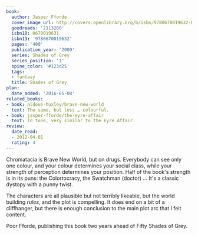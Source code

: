 ```yaml
---
book:
  author: Jasper Fforde
  cover_image_url: http://covers.openlibrary.org/b/isbn/9780670019632-L.jpg
  goodreads: '2113260'
  isbn10: 0670019631
  isbn13: '9780670019632'
  pages: '400'
  publication_year: '2009'
  series: Shades of Grey
  series_position: '1'
  spine_color: '#123d25'
  tags:
  - fantasy
  title: Shades of Grey
plan:
  date_added: '2016-05-08'
related_books:
- book: aldous-huxley/brave-new-world
  text: The same, but less … colourful.
- book: jasper-fforde/the-eyre-affair
  text: In tone, very similar to the Eyre Affair.
review:
  date_read:
  - 2012-04-01
  rating: 4
---
```


Chromatacia is Brave New World, but on drugs. Everybody can see only one colour, and your colour determines your social
class, while your strength of perception determines your position. Half of the book's strength is in its puns: the
Colortocracy, the Swatchman (doctor) … It's a classic dystopy with a punny twist.

The characters are all plausible but not terribly likeable, but the world building *rules*, and the plot is compelling.
It does end on a bit of a cliffhanger, but there is enough conclusion to the main plot arc that I felt content.

Poor Fforde, publishing this book two years ahead of Fifty Shades of Grey.
